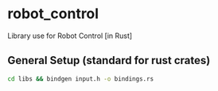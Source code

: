 # robot_control
Library use for Robot Control [in Rust]



## General Setup (standard for rust crates)

``` bash
cd libs && bindgen input.h -o bindings.rs 
```

